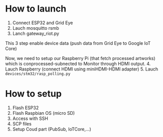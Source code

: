 # How to launch
1. Connect ESP32 and Grid Eye
2. Lauch mosquitto rsmb
3. Lanch gateway_riot.py

This 3 step enable device data (push data from Grid Eye to Google IoT Core)

Now, we need to setup our Raspberry Pi (that fetch processed artworks)
which is conprocessed-subnected to Monitor through HDMI output.
4. Lauch Raspberry (connect HDMI using miniHDMI-HDMI adapter)
5. Lauch `devices/stm32/rasp_polling.py`


# How to setup
1. Flash ESP32
2. Flash Raspbian OS (micro SD)
3. Access with SSH
4. SCP files
5. Setup Coud part (PubSub, IoTCore,...)
